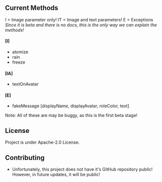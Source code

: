 ## Current Methods


I = Image parameter only!
IT = Image and text parameters!
E = Exceptions
*Since it is beta and there is no docs, this is the only way we can explain the methods!*

#### [I]
- atomize
- rain
- freeze

#### [IA]
- textOnAvatar

#### [E]
- fakeMessage [displayName, displayAvatar, roleColor, text]


Note: All of these are may be buggy, as this is the first beta stage!

## License

Project is under Apache-2.0 License.

## Contributing


- Unfortunately, this project does not have it's GitHub repository public! However, in future updates, it will be public!



